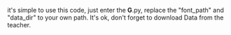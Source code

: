 it's simple to use this code, just enter the **G**.py, replace the "font_path" and "data_dir" to your own path. It's ok, don't forget to download Data from the teacher.
